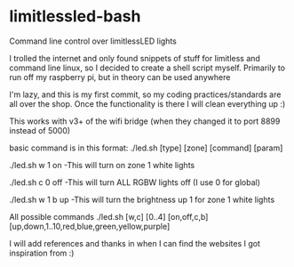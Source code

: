limitlessled-bash
=================

Command line control over limitlessLED lights

I trolled the internet and only found snippets of stuff for limitless and command line linux,
so I decided to create a shell script myself. Primarily to run off my raspberry pi, but in theory can be used anywhere

I'm lazy, and this is my first commit, so my coding practices/standards are all over the shop. Once the functionality is there I will clean everything up :)

This works with v3+ of the wifi bridge (when they changed it to port 8899 instead of 5000)

basic command is in this format: ./led.sh [type] [zone] [command] [param]

./led.sh w 1 on
-This will turn on zone 1 white lights

./led.sh c 0 off
-This will turn ALL RGBW lights off (I use 0 for global)

./led.sh w 1 b up
-This will turn the brightness up 1 for zone 1 white lights


All possible commands
./led.sh [w,c] [0..4] [on,off,c,b] [up,down,1..10,red,blue,green,yellow,purple]

I will add references and thanks in when I can find the websites I got inspiration from :)
